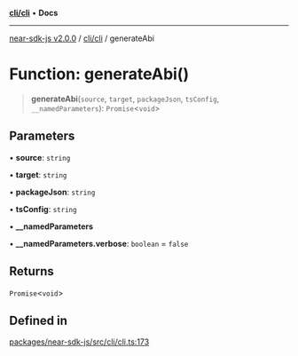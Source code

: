[**cli/cli**](../README.md) • **Docs**

***

[near-sdk-js v2.0.0](../../../packages.md) / [cli/cli](../README.md) / generateAbi

# Function: generateAbi()

> **generateAbi**(`source`, `target`, `packageJson`, `tsConfig`, `__namedParameters`): `Promise`\<`void`\>

## Parameters

• **source**: `string`

• **target**: `string`

• **packageJson**: `string`

• **tsConfig**: `string`

• **\_\_namedParameters**

• **\_\_namedParameters.verbose**: `boolean` = `false`

## Returns

`Promise`\<`void`\>

## Defined in

[packages/near-sdk-js/src/cli/cli.ts:173](https://github.com/dim-daskalov/near-sdk-js/blob/c95f5e9eab115df82feb9d8dca403e7b9c8c9534/packages/near-sdk-js/src/cli/cli.ts#L173)
